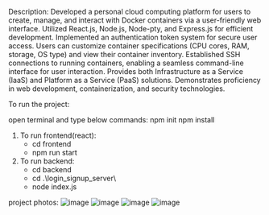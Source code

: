 Description:
Developed a personal cloud computing platform for users to create, manage, and interact with Docker containers via a user-friendly web interface.
Utilized React.js, Node.js, Node-pty, and Express.js for efficient development.
Implemented an authentication token system for secure user access.
Users can customize container specifications (CPU cores, RAM, storage, OS type) and view their container inventory.
Established SSH connections to running containers, enabling a seamless command-line interface for user interaction.
Provides both Infrastructure as a Service (IaaS) and Platform as a Service (PaaS) solutions.
Demonstrates proficiency in web development, containerization, and security technologies.

To run the project:

open terminal and type below commands:
npm init
npm install

1. To run frontend(react):
   - cd frontend
   - npm run start
2. To run backend:
   - cd backend
   - cd .\login_signup_server\
   - node index.js


project photos:
![image](https://github.com/Malaysanghvi17/Cloud-based-VM-Infrastructure-provider-platform/assets/127402092/f087d49c-4572-4d6d-ad35-ce2f7457be82)
![image](https://github.com/Malaysanghvi17/Cloud-based-VM-Infrastructure-provider-platform/assets/127402092/b538becd-be2b-404d-b103-98105f5ffbd1)
![image](https://github.com/Malaysanghvi17/Cloud-based-VM-Infrastructure-provider-platform/assets/127402092/1f90baef-ad25-442c-a89d-5e642eafb9d2)
![image](https://github.com/Malaysanghvi17/Cloud-based-VM-Infrastructure-provider-platform/assets/127402092/8209e15d-6d5a-43bc-b1aa-7775f997b72d)


